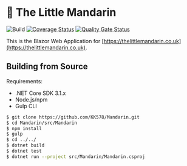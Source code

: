 # :tangerine: The Little Mandarin

![Build](https://github.com/KK578/Mandarin/workflows/Build/badge.svg)
[![Coverage Status](https://coveralls.io/repos/github/KK578/Mandarin/badge.svg?branch=master)](https://coveralls.io/github/KK578/Mandarin?branch=master)
[![Quality Gate Status](https://sonarcloud.io/api/project_badges/measure?project=KK578_Mandarin&metric=alert_status)](https://sonarcloud.io/dashboard?id=KK578_Mandarin)

This is the Blazor Web Application for [https://thelittlemandarin.co.uk](https://thelittlemandarin.co.uk).

## Building from Source

Requirements:
 - .NET Core SDK 3.1.x
 - Node.js/npm
 - Gulp CLI
 
```sh
$ git clone https://github.com/KK578/Mandarin.git
$ cd Mandarin/src/Mandarin
$ npm install
$ gulp
$ cd ../../
$ dotnet build
$ dotnet test
$ dotnet run --project src/Mandarin/Mandarin.csproj
```
